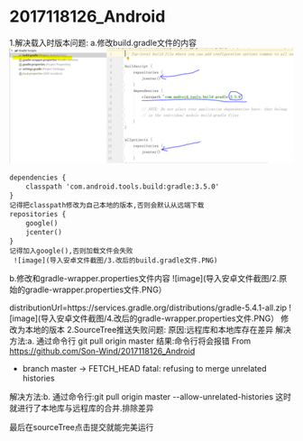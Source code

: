 # 2017118126_Android
1.解决载入时版本问题:
  a.修改build.gradle文件的内容
  ![image](导入安卓文件截图/1.原始的build.gradle文件.PNG)
  
	dependencies {
        classpath 'com.android.tools.build:gradle:3.5.0'
    }
    记得把classpath修改为自己本地的版本,否则会默认从远端下载
    repositories {
        google()
        jcenter()
    }
    记得加入google(),否则加载文件会失败
     ![image](导入安卓文件截图/3.改后的build.gradle文件.PNG)
  b.修改和gradle-wrapper.properties文件内容
 ![image](导入安卓文件截图/2.原始的gradle-wrapper.properties文件.PNG）
 
   distributionUrl=https\://services.gradle.org/distributions/gradle-5.4.1-all.zip
   ![image](导入安卓文件截图/4.改后的gradle-wrapper.properties文件.PNG）
   修改为本地的版本
2.SourceTree推送失败问题:
  原因:远程库和本地库存在差异
  解决方法:a. 通过命令行 git pull origin master
  结果:命令行将会报错
  From https://github.com/Son-Wind/2017118126_Android
  * branch            master     -> FETCH_HEAD
   fatal: refusing to merge unrelated histories

   解决方法:b. 通过命令行:git pull origin master --allow-unrelated-histories
   这时就进行了本地库与远程库的合并.排除差异

   最后在sourceTree点击提交就能完美运行
